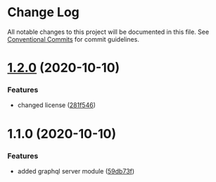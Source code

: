 # Change Log

All notable changes to this project will be documented in this file.
See [Conventional Commits](https://conventionalcommits.org) for commit guidelines.

# [1.2.0](https://github.com/daspete/mana/compare/manablox-graphqlserver@1.1.0...manablox-graphqlserver@1.2.0) (2020-10-10)


### Features

* changed license ([281f546](https://github.com/daspete/mana/commit/281f54688aba7f2afd57957ee6e12b9fbc655d7f))





# 1.1.0 (2020-10-10)


### Features

* added graphql server module ([59db73f](https://github.com/daspete/mana/commit/59db73fc8ee8fcb3d01191529c4a2d46725cab67))
